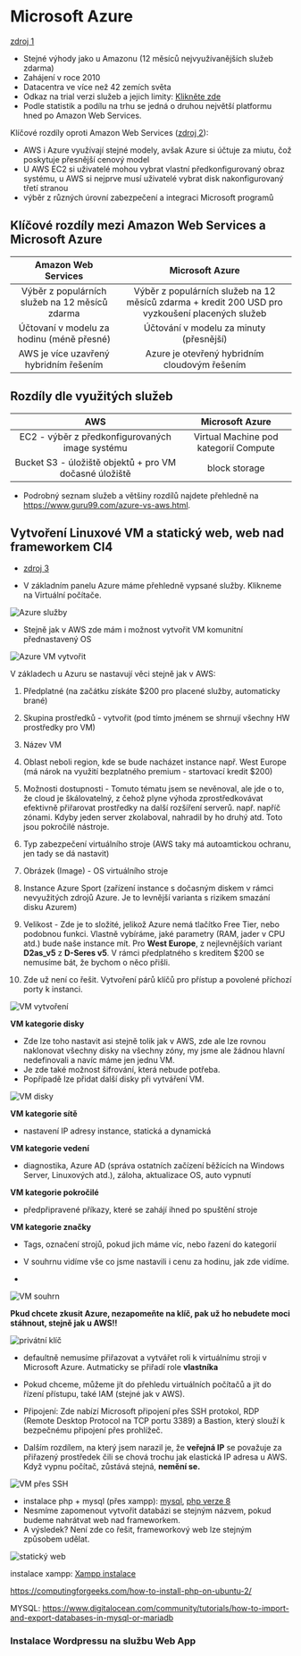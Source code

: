 # Microsoft Azure
[zdroj 1](https://www.youtube.com/watch?v=9kcyEiTkC2E)
- Stejné výhody jako u Amazonu (12 měsíců nejvyužívanějších služeb zdarma)
- Zahájení v roce 2010
- Datacentra ve více než 42 zemích světa
- Odkaz na trial verzi služeb a jejich limity: [Klikněte zde](https://portal.azure.com/?quickstart=true#blade/Microsoft_Azure_Billing/FreeServicesBlade)
- Podle statistik a podílu na trhu se jedná o druhou největší platformu hned po Amazon Web Services.

Klíčové rozdíly oproti Amazon Web Services ([zdroj 2](https://www.educba.com/aws-vs-azure/)):
- AWS i Azure využívají stejné modely, avšak Azure si účtuje za miutu, čož poskytuje přesnější cenový model
- U AWS EC2 si uživatelé mohou vybrat vlastní předkonfigurovaný obraz systému, u AWS si nejprve musí uživatelé vybrat disk nakonfigurovaný třetí stranou
- výběr z různých úrovní zabezpečení a integraci Microsoft programů

## Klíčové rozdíly mezi Amazon Web Services a Microsoft Azure

|Amazon Web Services|Microsoft Azure|
|:---:|:---:|
|Výběr z populárních služeb na 12 měsíců zdarma| Výběr z populárních služeb na 12 měsíců zdarma + kredit 200 USD pro vyzkoušení placených služeb|
|Účtovaní v modelu za hodinu (méně přesné)| Účtování v modelu za minuty (přesnější)|
|AWS je více uzavřený hybridním řešením|Azure je otevřený hybridním cloudovým řešením|

## Rozdíly dle využitých služeb

|AWS|Microsoft Azure|
|:---:|:---:|
|EC2 - výběr z předkonfigurovaných image systému| Virtual Machine pod kategorií Compute|
|Bucket S3 - úložiště objektů + pro VM dočasné úložiště| block storage|

- Podrobný seznam služeb a většiny rozdílů najdete přehledně na https://www.guru99.com/azure-vs-aws.html.

## Vytvoření Linuxové VM a statický web, web nad frameworkem CI4

- [zdroj 3](https://www.youtube.com/watch?v=iUaTq06m26g)

- V základním panelu Azure máme přehledně vypsané služby. Klikneme na Virtuální počítače.

![Azure služby](img_azure/azure_panel.png)

- Stejně jak v AWS zde mám i možnost vytvořit VM komunitní přednastavený OS

![Azure VM vytvořit](img_azure/VM_vytvorit.png)

V základech u Azuru se nastavují věci stejně jak v AWS:
1. Předplatné (na začátku získáte $200 pro placené služby, automaticky brané)
2. Skupina prostředků - vytvořit (pod tímto jménem se shrnují všechny HW prostředky pro VM)
3. Název VM
4. Oblast neboli region, kde se bude nacházet instance např. West Europe (má nárok na využití bezplatného premium - startovací kredit $200)
5. Možnosti dostupnosti - Tomuto tématu jsem se nevěnoval, ale jde o to, že cloud je škálovatelný, z čehož plyne výhoda zprostředkovávat efektivně přiřarovat prostředky na další rozšíření serverů. např. napříč zónami. Kdyby jeden server zkolaboval, nahradil by ho druhý atd. Toto jsou pokročilé nástroje.
6. Typ zabezpečení virtuálního stroje (AWS taky má autoamtickou ochranu, jen tady se dá nastavit)
7. Obrázek (Image) - OS virtuálního stroje
8. Instance Azure Sport (zařízení instance s dočasným diskem v rámci nevyužitých zdrojů Azure. Je to levnější varianta s rizikem smazání disku Azurem)
9. Velikost - Zde je to složité, jelikož Azure nemá tlačítko Free Tier, nebo podobnou funkci. Vlastně vybíráme, jaké parametry (RAM, jader v CPU atd.) bude naše instance mít. Pro **West Europe**, z nejlevnějších variant **D2as_v5** z **D-Seres v5**. V rámci předplatného s kreditem $200 se nemusíme bát, že bychom o něco přišli.

10. Zde už není co řešit. Vytvoření párů klíčů pro přístup a povolené příchozí porty k instanci.

![VM vytvoření](img_azure/VM_porty.png)

**VM kategorie disky**

- Zde lze toho nastavit asi stejně tolik jak v AWS, zde ale lze rovnou naklonovat všechny disky na všechny zóny, my jsme ale žádnou hlavní nedefinovali a navíc máme jen jednu VM.
- Je zde také možnost šifrování, která nebude potřeba.
- Popřípadě lze přidat další disky při vytváření VM.

![VM disky](img_azure/VM_disky.png)

**VM kategorie sítě**
- nastavení IP adresy instance, statická a dynamická

**VM kategorie vedení**
- diagnostika, Azure AD (správa ostatních začízení běžících na Windows Server, Linuxových atd.), záloha, aktualizace OS, auto vypnutí

**VM kategorie pokročilé**
- předpřipravené příkazy, které se zahájí ihned po spuštění stroje

**VM kategorie značky**
- Tags, označení strojů, pokud jich máme víc, nebo řazení do kategorií

- V souhrnu vidíme vše co jsme nastavili i cenu za hodinu, jak zde vidíme.
- 
![VM souhrn](img_azure/VM_souhrn.png)

**Pkud chcete zkusit Azure, nezapomeňte na klíč, pak už ho nebudete moci stáhnout, stejně jak u AWS!!**

![privátní klíč](img_azure/privatni_klic.png)

- defaultně nemusíme přiřazovat a vytvářet roli k virtuálnímu stroji v Microsoft Azure. Autmaticky se přiřadí role **vlastníka**
- Pokud chceme, můžeme jít do přehledu virtuálních počítačů a jít do řízení přístupu, také IAM (stejné jak v AWS).
- Připojení: Zde nabízí Microsoft připojení přes SSH protokol, RDP (Remote Desktop Protocol na TCP portu 3389) a Bastion, který slouží k bezpečnému připojení přes prohlížeč.

- Dalším rozdílem, na který jsem narazil je, že **veřejná IP** se považuje za přiřazený prostředek čili se chová trochu jak elastická IP adresa u AWS. Když vypnu počítač, zůstává stejná, **nemění se.**

![VM přes SSH](img_azure/VM_SSH.png)

- instalace php + mysql (přes xampp): [mysql](https://agaetis.tech/development/how-to-install-linux-server-for-php-and-mysql/), [php verze 8](https://www.howtoforge.com/how-to-install-php-8-on-debian-11/)
- Nesmíme zapomenout vytvořit databázi se stejným názvem, pokud budeme nahrátvat web nad frameworkem.
- A výsledek? Není zde co řešit, frameworkový web lze stejným způsobem udělat.

![statický web](img_azure/staticky_web.png)

instalace xampp: [Xampp instalace](AWS_navod4_CI4_web.md)

https://computingforgeeks.com/how-to-install-php-on-ubuntu-2/

MYSQL: https://www.digitalocean.com/community/tutorials/how-to-import-and-export-databases-in-mysql-or-mariadb

### Instalace Wordpressu na službu Web App

